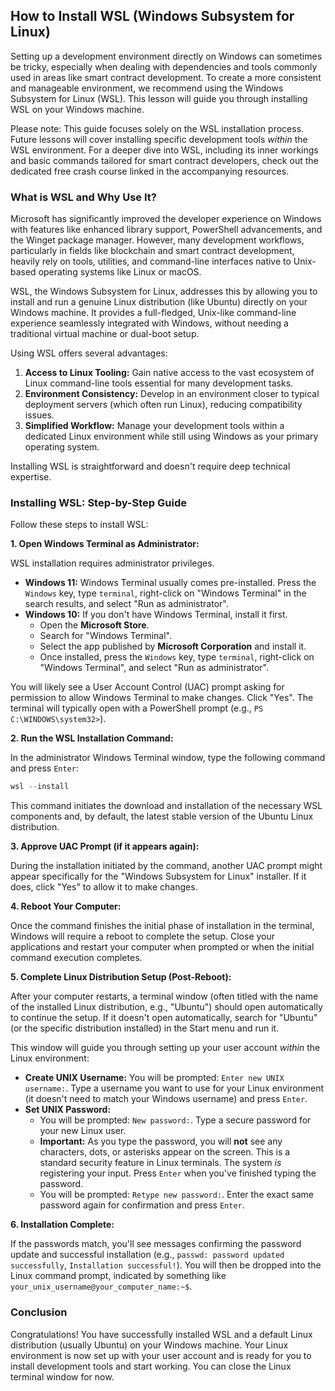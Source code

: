 ## How to Install WSL (Windows Subsystem for Linux)

Setting up a development environment directly on Windows can sometimes be tricky, especially when dealing with dependencies and tools commonly used in areas like smart contract development. To create a more consistent and manageable environment, we recommend using the Windows Subsystem for Linux (WSL). This lesson will guide you through installing WSL on your Windows machine.

Please note: This guide focuses solely on the WSL installation process. Future lessons will cover installing specific development tools *within* the WSL environment. For a deeper dive into WSL, including its inner workings and basic commands tailored for smart contract developers, check out the dedicated free crash course linked in the accompanying resources.

### What is WSL and Why Use It?

Microsoft has significantly improved the developer experience on Windows with features like enhanced library support, PowerShell advancements, and the Winget package manager. However, many development workflows, particularly in fields like blockchain and smart contract development, heavily rely on tools, utilities, and command-line interfaces native to Unix-based operating systems like Linux or macOS.

WSL, the Windows Subsystem for Linux, addresses this by allowing you to install and run a genuine Linux distribution (like Ubuntu) directly on your Windows machine. It provides a full-fledged, Unix-like command-line experience seamlessly integrated with Windows, without needing a traditional virtual machine or dual-boot setup.

Using WSL offers several advantages:

1.  **Access to Linux Tooling:** Gain native access to the vast ecosystem of Linux command-line tools essential for many development tasks.
2.  **Environment Consistency:** Develop in an environment closer to typical deployment servers (which often run Linux), reducing compatibility issues.
3.  **Simplified Workflow:** Manage your development tools within a dedicated Linux environment while still using Windows as your primary operating system.

Installing WSL is straightforward and doesn't require deep technical expertise.

### Installing WSL: Step-by-Step Guide

Follow these steps to install WSL:

**1. Open Windows Terminal as Administrator:**

WSL installation requires administrator privileges.

*   **Windows 11:** Windows Terminal usually comes pre-installed. Press the `Windows` key, type `terminal`, right-click on "Windows Terminal" in the search results, and select "Run as administrator".
*   **Windows 10:** If you don't have Windows Terminal, install it first.
    *   Open the **Microsoft Store**.
    *   Search for "Windows Terminal".
    *   Select the app published by **Microsoft Corporation** and install it.
    *   Once installed, press the `Windows` key, type `terminal`, right-click on "Windows Terminal", and select "Run as administrator".

You will likely see a User Account Control (UAC) prompt asking for permission to allow Windows Terminal to make changes. Click "Yes". The terminal will typically open with a PowerShell prompt (e.g., `PS C:\WINDOWS\system32>`).

**2. Run the WSL Installation Command:**

In the administrator Windows Terminal window, type the following command and press `Enter`:

```powershell
wsl --install
```

This command initiates the download and installation of the necessary WSL components and, by default, the latest stable version of the Ubuntu Linux distribution.

**3. Approve UAC Prompt (if it appears again):**

During the installation initiated by the command, another UAC prompt might appear specifically for the "Windows Subsystem for Linux" installer. If it does, click "Yes" to allow it to make changes.

**4. Reboot Your Computer:**

Once the command finishes the initial phase of installation in the terminal, Windows will require a reboot to complete the setup. Close your applications and restart your computer when prompted or when the initial command execution completes.

**5. Complete Linux Distribution Setup (Post-Reboot):**

After your computer restarts, a terminal window (often titled with the name of the installed Linux distribution, e.g., "Ubuntu") should open automatically to continue the setup. If it doesn't open automatically, search for "Ubuntu" (or the specific distribution installed) in the Start menu and run it.

This window will guide you through setting up your user account *within* the Linux environment:

*   **Create UNIX Username:** You will be prompted: `Enter new UNIX username:`. Type a username you want to use for your Linux environment (it doesn't need to match your Windows username) and press `Enter`.
*   **Set UNIX Password:**
    *   You will be prompted: `New password:`. Type a secure password for your new Linux user.
    *   **Important:** As you type the password, you will **not** see any characters, dots, or asterisks appear on the screen. This is a standard security feature in Linux terminals. The system *is* registering your input. Press `Enter` when you've finished typing the password.
    *   You will be prompted: `Retype new password:`. Enter the exact same password again for confirmation and press `Enter`.

**6. Installation Complete:**

If the passwords match, you'll see messages confirming the password update and successful installation (e.g., `passwd: password updated successfully`, `Installation successful!`). You will then be dropped into the Linux command prompt, indicated by something like `your_unix_username@your_computer_name:~$`.

### Conclusion

Congratulations! You have successfully installed WSL and a default Linux distribution (usually Ubuntu) on your Windows machine. Your Linux environment is now set up with your user account and is ready for you to install development tools and start working. You can close the Linux terminal window for now.
